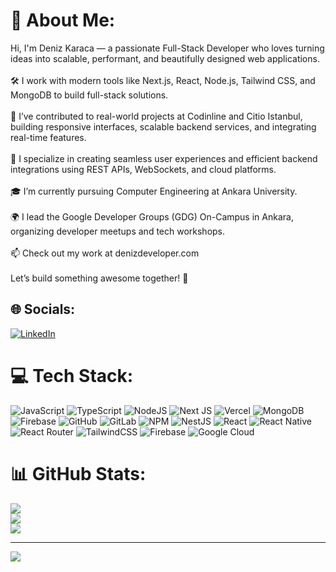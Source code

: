 # 💫 About Me:
Hi, I'm Deniz Karaca — a passionate Full-Stack Developer who loves turning ideas into scalable, performant, and beautifully designed web applications.<br><br>🛠️ I work with modern tools like Next.js, React, Node.js, Tailwind CSS, and MongoDB to build full-stack solutions.<br><br>🚀 I’ve contributed to real-world projects at Codinline and Citio Istanbul, building responsive interfaces, scalable backend services, and integrating real-time features.<br><br>🎯 I specialize in creating seamless user experiences and efficient backend integrations using REST APIs, WebSockets, and cloud platforms.<br><br>🎓 I’m currently pursuing Computer Engineering at Ankara University.<br><br>🌍 I lead the Google Developer Groups (GDG) On-Campus in Ankara, organizing developer meetups and tech workshops.<br><br>📫 Check out my work at denizdeveloper.com<br><br>Let’s build something awesome together! 🚀


## 🌐 Socials:
[![LinkedIn](https://img.shields.io/badge/LinkedIn-%230077B5.svg?logo=linkedin&logoColor=white)](https://linkedin.com/in/deniz-karaca0) 

# 💻 Tech Stack:
![JavaScript](https://img.shields.io/badge/javascript-%23323330.svg?style=for-the-badge&logo=javascript&logoColor=%23F7DF1E) ![TypeScript](https://img.shields.io/badge/typescript-%23007ACC.svg?style=for-the-badge&logo=typescript&logoColor=white) ![NodeJS](https://img.shields.io/badge/node.js-6DA55F?style=for-the-badge&logo=node.js&logoColor=white) ![Next JS](https://img.shields.io/badge/Next-black?style=for-the-badge&logo=next.js&logoColor=white) ![Vercel](https://img.shields.io/badge/vercel-%23000000.svg?style=for-the-badge&logo=vercel&logoColor=white) ![MongoDB](https://img.shields.io/badge/MongoDB-%234ea94b.svg?style=for-the-badge&logo=mongodb&logoColor=white) ![Firebase](https://img.shields.io/badge/firebase-%23039BE5.svg?style=for-the-badge&logo=firebase) ![GitHub](https://img.shields.io/badge/github-%23121011.svg?style=for-the-badge&logo=github&logoColor=white) ![GitLab](https://img.shields.io/badge/gitlab-%23181717.svg?style=for-the-badge&logo=gitlab&logoColor=white) ![NPM](https://img.shields.io/badge/NPM-%23CB3837.svg?style=for-the-badge&logo=npm&logoColor=white) ![NestJS](https://img.shields.io/badge/nestjs-%23E0234E.svg?style=for-the-badge&logo=nestjs&logoColor=white) ![React](https://img.shields.io/badge/react-%2320232a.svg?style=for-the-badge&logo=react&logoColor=%2361DAFB) ![React Native](https://img.shields.io/badge/react_native-%2320232a.svg?style=for-the-badge&logo=react&logoColor=%2361DAFB) ![React Router](https://img.shields.io/badge/React_Router-CA4245?style=for-the-badge&logo=react-router&logoColor=white) ![TailwindCSS](https://img.shields.io/badge/tailwindcss-%2338B2AC.svg?style=for-the-badge&logo=tailwind-css&logoColor=white) ![Firebase](https://img.shields.io/badge/firebase-a08021?style=for-the-badge&logo=firebase&logoColor=ffcd34) ![Google Cloud](https://img.shields.io/badge/GoogleCloud-%234285F4.svg?style=for-the-badge&logo=google-cloud&logoColor=white)
# 📊 GitHub Stats:
![](https://github-readme-stats.vercel.app/api?username=denizscodes&theme=dark&hide_border=false&include_all_commits=false&count_private=false)<br/>
![](https://nirzak-streak-stats.vercel.app/?user=denizscodes&theme=dark&hide_border=false)<br/>
![](https://github-readme-stats.vercel.app/api/top-langs/?username=denizscodes&theme=dark&hide_border=false&include_all_commits=false&count_private=false&layout=compact)

---
[![](https://visitcount.itsvg.in/api?id=denizscodes&icon=0&color=0)](https://visitcount.itsvg.in)

<!-- Proudly created with GPRM ( https://gprm.itsvg.in ) -->
